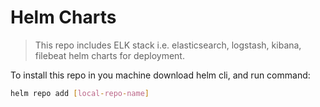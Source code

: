 # Helm Charts

> This repo includes ELK stack i.e. elasticsearch, logstash, kibana, filebeat helm charts for deployment.

To install this repo in you machine download helm cli, and run command:

```bash
helm repo add [local-repo-name]

```